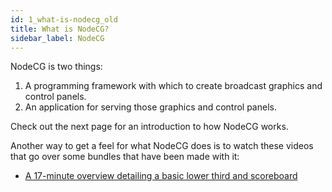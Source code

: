 ```yaml
---
id: 1_what-is-nodecg_old
title: What is NodeCG?
sidebar_label: NodeCG
---
```


NodeCG is two things:

1. A programming framework with which to create broadcast graphics and control panels.
2. An application for serving those graphics and control panels.

Check out the next page for an introduction to how NodeCG works.

Another way to get a feel for what NodeCG does is to watch these videos that go over some bundles that have been made with it:

- [A 17-minute overview detailing a basic lower third and scoreboard](https://www.youtube.com/watch?v=uSWRcgD9NQQ)
